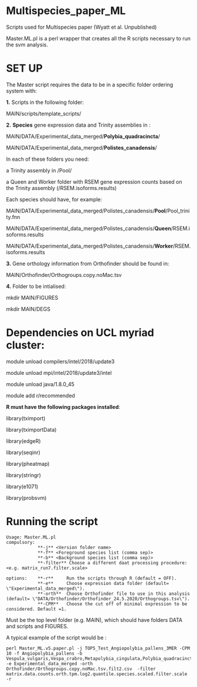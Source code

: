 # Multispecies_paper_ML

Scripts used for Multispecies paper (Wyatt et al. Unpublished)

Master.ML.pl is a perl wrapper that creates all the R scripts necessary to run the svm analysis. 

# SET UP

The Master script requires the data to be in a specific folder ordering system with:

**1.** Scripts in the following folder:

MAIN/scripts/template_scripts/

**2.** **Species** gene expression data and Trinity assemblies in :

MAIN/DATA/Experimental_data_merged/**Polybia_quadracincta**/

MAIN/DATA/Experimental_data_merged/**Polistes_canadensis**/

In each of these folders you need:

a Trinity assembly in /Pool/

a Queen and Worker folder with RSEM gene expression counts based on the Trinity assembly (/RSEM.isoforms.results)

Each species should have, for example: 

MAIN/DATA/Experimental_data_merged/Polistes_canadensis/**Pool**/Pool_trinity.fnn

MAIN/DATA/Experimental_data_merged/Polistes_canadensis/**Queen**/RSEM.isoforms.results

MAIN/DATA/Experimental_data_merged/Polistes_canadensis/**Worker**/RSEM.isoforms.results

**3.** Gene orthology information from Orthofinder should be found in:

MAIN/Orthofinder/Orthogroups.copy.noMac.tsv

**4.** Folder to be intialised:

mkdir MAIN/FIGURES

mkdir MAIN/DEGS


# **Dependencies on UCL myriad cluster**:

module unload compilers/intel/2018/update3

module unload mpi/intel/2018/update3/intel

module unload java/1.8.0_45

module add r/recommended


**R must have the following packages installed**:

library(tximport)

library(tximportData)

library(edgeR)

library(seqinr)

library(pheatmap)

library(stringr)

library(e1071)

library(probsvm)



# **Running the script**
```unix
Usage: Master.ML.pl 
compulsory:
            **-j** <Version folder name> 
            **-f** <Foreground species list (comma sep)>  
            **-b** <Background species list (comma sep)> 
            **-filter** Choose a different daat processing procedure: <e.g. matrix_run7.filter.scale>

options:    **-r**     Run the scripts through R (default = OFF).
            **-e**     Choose expression data folder (default= \"Experimental_data_merged\").
            **-orth**  Choose Orthofinder file to use in this analysis (default= \"DATA/Orthofinder/Orthofinder_24.5.2020/Orthogroups.tsv\"). 
            **-CPM**   Choose the cut off of minimal expression to be considered. Default =1.  
```

Must be the top level folder (e.g. MAIN), which should have folders DATA and scripts and FIGURES.

A typical example of the script would be :
```unix
perl Master_ML.v5.paper.pl -j TOP5_Test_Angiopolybia_pallens_3MER -CPM 10 -f Angiopolybia_pallens -b Vespula_vulgaris,Vespa_crabro,Metapolybia_cingulata,Polybia_quadracincta -e Experimental_data_merged -orth Orthofinder/Orthogroups.copy.noMac.tsv.filt2.csv  -filter matrix.data.counts.orth.tpm.log2.quantile.species.scaled.filter.scale -r
```
